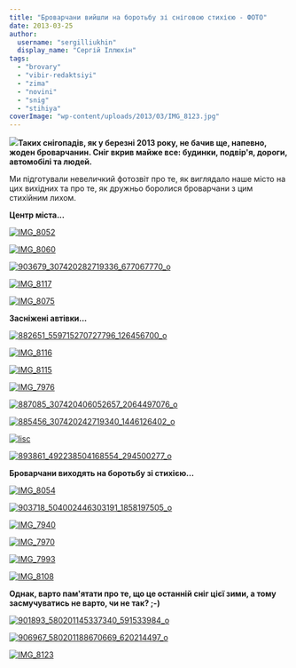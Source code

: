 ```yaml
---
title: "Броварчани вийшли на боротьбу зі сніговою стихією - ФОТО"
date: 2013-03-25
author: 
  username: "sergilliukhin"
  display_name: "Сергій Іллюхін"
tags: 
  - "brovary"
  - "vibir-redaktsiyi"
  - "zima"
  - "novini"
  - "snig"
  - "stihiya"
coverImage: "wp-content/uploads/2013/03/IMG_8123.jpg"
---
```


[![](https://mpz.brovary.org/wp-content/uploads/2013/03/883267_465359846870255_537387022_o.jpg)](https://mpz.brovary.org/wp-content/uploads/2013/03/883267_465359846870255_537387022_o.jpg)**Таких снігопадів, як у березні 2013 року, не бачив ще, напевно, жоден броварчанин. Сніг вкрив майже все: будинки, подвір'я, дороги, автомобілі та людей.**

Ми підготували невеличкий фотозвіт про те, як виглядало наше місто на цих вихідних та про те, як дружньо боролися броварчани з цим стихійним лихом.

**Центр міста...**

[![IMG_8052](https://mpz.brovary.org/wp-content/uploads/2013/03/IMG_8052.jpg)](https://mpz.brovary.org/wp-content/uploads/2013/03/IMG_8052.jpg)

[![IMG_8060](https://mpz.brovary.org/wp-content/uploads/2013/03/IMG_8060.jpg)](https://mpz.brovary.org/wp-content/uploads/2013/03/IMG_8060.jpg)

[![903679_307420282719336_677067770_o](https://mpz.brovary.org/wp-content/uploads/2013/03/903679_307420282719336_677067770_o.jpg)](https://mpz.brovary.org/wp-content/uploads/2013/03/903679_307420282719336_677067770_o.jpg)

[![IMG_8117](https://mpz.brovary.org/wp-content/uploads/2013/03/IMG_8117.jpg)](https://mpz.brovary.org/wp-content/uploads/2013/03/IMG_8117.jpg)

[![IMG_8075](https://mpz.brovary.org/wp-content/uploads/2013/03/IMG_8075.jpg)](https://mpz.brovary.org/wp-content/uploads/2013/03/IMG_8075.jpg)

**Засніжені автівки...**

[![882651_559715270727796_126456700_o](https://mpz.brovary.org/wp-content/uploads/2013/03/882651_559715270727796_126456700_o.jpg)](https://mpz.brovary.org/wp-content/uploads/2013/03/882651_559715270727796_126456700_o.jpg)

[![IMG_8116](https://mpz.brovary.org/wp-content/uploads/2013/03/IMG_8116.jpg)](https://mpz.brovary.org/wp-content/uploads/2013/03/IMG_8116.jpg)

[![IMG_8115](https://mpz.brovary.org/wp-content/uploads/2013/03/IMG_8115.jpg)](https://mpz.brovary.org/wp-content/uploads/2013/03/IMG_8115.jpg)

[![IMG_7976](https://mpz.brovary.org/wp-content/uploads/2013/03/IMG_7976.jpg)](https://mpz.brovary.org/wp-content/uploads/2013/03/IMG_7976.jpg)

[![887085_307420406052657_2064497076_o](https://mpz.brovary.org/wp-content/uploads/2013/03/887085_307420406052657_2064497076_o.jpg)](https://mpz.brovary.org/wp-content/uploads/2013/03/887085_307420406052657_2064497076_o.jpg)

[![885456_307420242719340_1446126402_o](https://mpz.brovary.org/wp-content/uploads/2013/03/885456_307420242719340_1446126402_o.jpg)](https://mpz.brovary.org/wp-content/uploads/2013/03/885456_307420242719340_1446126402_o.jpg)

[![lisc](https://mpz.brovary.org/wp-content/uploads/2013/03/lisc.jpg)](https://mpz.brovary.org/wp-content/uploads/2013/03/lisc.jpg)

[![893861_492238504168554_294500277_o](https://mpz.brovary.org/wp-content/uploads/2013/03/893861_492238504168554_294500277_o.jpg)](https://mpz.brovary.org/wp-content/uploads/2013/03/893861_492238504168554_294500277_o.jpg)

**Броварчани виходять на боротьбу зі стихією...**

[![IMG_8054](https://mpz.brovary.org/wp-content/uploads/2013/03/IMG_8054.jpg)](https://mpz.brovary.org/wp-content/uploads/2013/03/IMG_8054.jpg)

[![903718_504002446303191_1858197505_o](https://mpz.brovary.org/wp-content/uploads/2013/03/903718_504002446303191_1858197505_o.jpg)](https://mpz.brovary.org/wp-content/uploads/2013/03/903718_504002446303191_1858197505_o.jpg)

[![IMG_7940](https://mpz.brovary.org/wp-content/uploads/2013/03/IMG_7940.jpg)](https://mpz.brovary.org/wp-content/uploads/2013/03/IMG_7940.jpg)

[![IMG_7970](https://mpz.brovary.org/wp-content/uploads/2013/03/IMG_7970.jpg)](https://mpz.brovary.org/wp-content/uploads/2013/03/IMG_7970.jpg)

[![IMG_7993](https://mpz.brovary.org/wp-content/uploads/2013/03/IMG_7993.jpg)](https://mpz.brovary.org/wp-content/uploads/2013/03/IMG_7993.jpg)

[![IMG_8108](https://mpz.brovary.org/wp-content/uploads/2013/03/IMG_8108.jpg)](https://mpz.brovary.org/wp-content/uploads/2013/03/IMG_8108.jpg)

**Однак, варто пам'ятати про те, що це останній сніг цієї зими, а тому засмучуватись не варто, чи не так? ;-)**

[![901893_580201145337340_591533984_o](https://mpz.brovary.org/wp-content/uploads/2013/03/901893_580201145337340_591533984_o.jpg)](https://mpz.brovary.org/wp-content/uploads/2013/03/901893_580201145337340_591533984_o.jpg)

[![906967_580201188670669_620214497_o](https://mpz.brovary.org/wp-content/uploads/2013/03/906967_580201188670669_620214497_o.jpg)](https://mpz.brovary.org/wp-content/uploads/2013/03/906967_580201188670669_620214497_o.jpg)

[![IMG_8123](https://mpz.brovary.org/wp-content/uploads/2013/03/IMG_8123.jpg)](https://mpz.brovary.org/wp-content/uploads/2013/03/IMG_8123.jpg)
